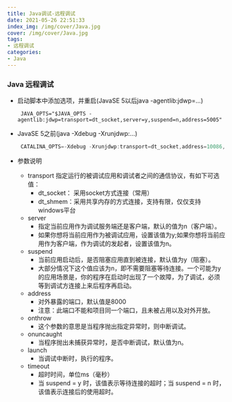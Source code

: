 ```yaml
---
title: Java调试-远程调试
date: 2021-05-26 22:51:33
index_img: /img/cover/Java.jpg
cover: /img/cover/Java.jpg
tags: 
- 远程调试
categories: 
- Java
---
```


### Java 远程调试

 * 启动脚本中添加选项，并重启(JavaSE 5以后java -agentlib:jdwp=...)

   ```
    JAVA_OPTS="$JAVA_OPTS -agentlib:jdwp=transport=dt_socket,server=y,suspend=n,address=5005"
   ```

 * JavaSE 5之前(java -Xdebug -Xrunjdwp:...)

   ```java
    CATALINA_OPTS=-Xdebug -Xrunjdwp:transport=dt_socket,address=10086,suspend=n,server=y
   ```

 * 参数说明

   * transport
     指定运行的被调试应用和调试者之间的通信协议，有如下可选值：
     * dt_socket： 采用socket方式连接（常用）
     * dt_shmem：采用共享内存的方式连接，支持有限，仅仅支持windows平台
   * server
     * 指定当前应用作为调试服务端还是客户端，默认的值为n（客户端）。
     * 如果你想将当前应用作为被调试应用，设置该值为y;如果你想将当前应用作为客户端，作为调试的发起者，设置该值为n。
   * suspend
     * 当前应用启动后，是否阻塞应用直到被连接，默认值为y（阻塞）。
     * 大部分情况下这个值应该为n，即不需要阻塞等待连接。一个可能为y的应用场景是，你的程序在启动时出现了一个故障，为了调试，必须等到调试方连接上来后程序再启动。
   * address
     * 对外暴露的端口，默认值是8000
     * 注意：此端口不能和项目同一个端口，且未被占用以及对外开放。
   * onthrow
     * 这个参数的意思是当程序抛出指定异常时，则中断调试。
   * onuncaught
     * 当程序抛出未捕获异常时，是否中断调试，默认值为n。
   * launch
     * 当调试中断时，执行的程序。
   * timeout
     * 超时时间，单位ms（毫秒）
     * 当 suspend = y 时，该值表示等待连接的超时；当 suspend = n 时，该值表示连接后的使用超时。